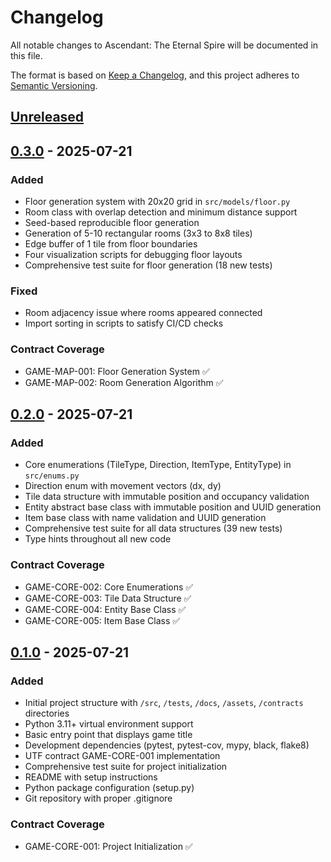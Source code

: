# Changelog

All notable changes to Ascendant: The Eternal Spire will be documented in this file.

The format is based on [Keep a Changelog](https://keepachangelog.com/en/1.0.0/),
and this project adheres to [Semantic Versioning](https://semver.org/spec/v2.0.0.html).

## [Unreleased]

## [0.3.0] - 2025-07-21

### Added
- Floor generation system with 20x20 grid in `src/models/floor.py`
- Room class with overlap detection and minimum distance support
- Seed-based reproducible floor generation
- Generation of 5-10 rectangular rooms (3x3 to 8x8 tiles)
- Edge buffer of 1 tile from floor boundaries
- Four visualization scripts for debugging floor layouts
- Comprehensive test suite for floor generation (18 new tests)

### Fixed
- Room adjacency issue where rooms appeared connected
- Import sorting in scripts to satisfy CI/CD checks

### Contract Coverage
- GAME-MAP-001: Floor Generation System ✅
- GAME-MAP-002: Room Generation Algorithm ✅

## [0.2.0] - 2025-07-21

### Added
- Core enumerations (TileType, Direction, ItemType, EntityType) in `src/enums.py`
- Direction enum with movement vectors (dx, dy)
- Tile data structure with immutable position and occupancy validation
- Entity abstract base class with immutable position and UUID generation
- Item base class with name validation and UUID generation
- Comprehensive test suite for all data structures (39 new tests)
- Type hints throughout all new code

### Contract Coverage
- GAME-CORE-002: Core Enumerations ✅
- GAME-CORE-003: Tile Data Structure ✅
- GAME-CORE-004: Entity Base Class ✅
- GAME-CORE-005: Item Base Class ✅

## [0.1.0] - 2025-07-21

### Added
- Initial project structure with `/src`, `/tests`, `/docs`, `/assets`, `/contracts` directories
- Python 3.11+ virtual environment support
- Basic entry point that displays game title
- Development dependencies (pytest, pytest-cov, mypy, black, flake8)
- UTF contract GAME-CORE-001 implementation
- Comprehensive test suite for project initialization
- README with setup instructions
- Python package configuration (setup.py)
- Git repository with proper .gitignore

### Contract Coverage
- GAME-CORE-001: Project Initialization ✅

[Unreleased]: https://github.com/Aeturnis-Development-Labs-LLC/ascendant/compare/v0.3.0...HEAD
[0.3.0]: https://github.com/Aeturnis-Development-Labs-LLC/ascendant/compare/v0.2.0...v0.3.0
[0.2.0]: https://github.com/Aeturnis-Development-Labs-LLC/ascendant/compare/v0.1.0...v0.2.0
[0.1.0]: https://github.com/Aeturnis-Development-Labs-LLC/ascendant/releases/tag/v0.1.0
